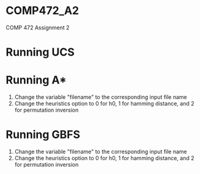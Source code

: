 # COMP472_A2
COMP 472 Assignment 2

# Running UCS



# Running A*
1. Change the variable "filename" to the corresponding input file name
2. Change the heuristics option to 0 for h0, 1 for hamming distance, and 2 for permutation inversion

# Running GBFS
1. Change the variable "filename" to the corresponding input file name
2. Change the heuristics option to 0 for h0, 1 for hamming distance, and 2 for permutation inversion
